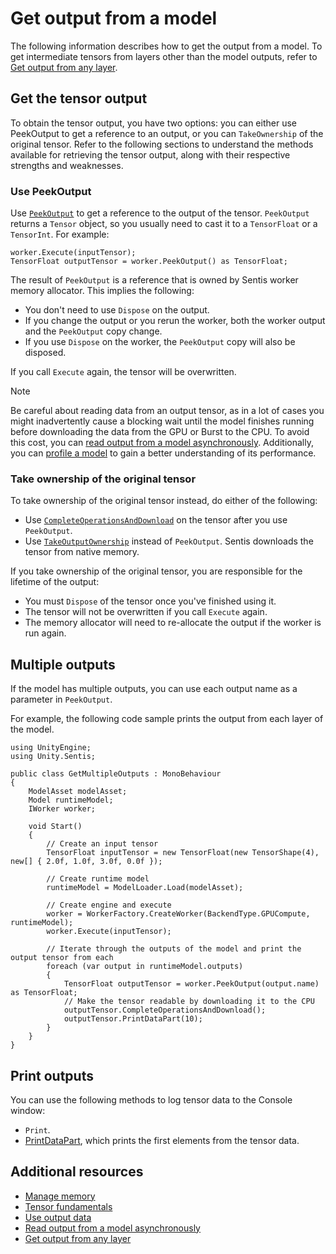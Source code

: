 # Get output from a model

The following information describes how to get the output from a model. To get intermediate tensors from layers other than the model outputs, refer to [Get output from any layer](profile-a-model.md#get-output-from-any-layer).

## Get the tensor output

To obtain the tensor output, you have two options: you can either use PeekOutput to get a reference to an output, or you can `TakeOwnership` of the original tensor. Refer to the following sections to understand the methods available for retrieving the tensor output, along with their respective strengths and weaknesses.

### Use PeekOutput

Use [`PeekOutput`](Unity.Sentis.IWorker.PeekOutput) to get a reference to the output of the tensor. `PeekOutput` returns a `Tensor` object, so you usually need to cast it to a `TensorFloat` or a `TensorInt`. For example:

```
worker.Execute(inputTensor);
TensorFloat outputTensor = worker.PeekOutput() as TensorFloat;
```

The result of `PeekOutput` is a reference that is owned by Sentis worker memory allocator. This implies the following:

- You don't need to use `Dispose` on the output.
- If you change the output or you rerun the worker, both the worker output and the `PeekOutput` copy change.
- If you use `Dispose` on the worker, the `PeekOutput` copy will also be disposed.

If you call `Execute` again, the tensor will be overwritten.

> [!NOTE]
> Be careful about reading data from an output tensor, as in a lot of cases you might inadvertently cause a blocking wait until the model finishes running before downloading the data from the GPU or Burst to the CPU. To avoid this cost, you can [read output from a model asynchronously](read-output-async.md). Additionally, you can [profile a model](profile-a-model.md) to gain a better understanding of its performance. 

### Take ownership of the original tensor

To take ownership of the original tensor instead, do either of the following:

* Use [`CompleteOperationsAndDownload`](xref:Unity.Sentis.Tensor.CompleteOperationsAndDownload) on the tensor after you use `PeekOutput`.
* Use [`TakeOutputOwnership`](xref:Unity.Sentis.IWorker.TakeOutputOwnership) instead of `PeekOutput`. Sentis downloads the tensor from native memory.

If you take ownership of the original tensor, you are responsible for the lifetime of the output:

* You must `Dispose` of the tensor once you've finished using it. 
* The tensor will not be overwritten if you call `Execute` again.
* The memory allocator will need to re-allocate the output if the worker is run again.

## Multiple outputs

If the model has multiple outputs, you can use each output name as a parameter in `PeekOutput`.

For example, the following code sample prints the output from each layer of the model.

```
using UnityEngine;
using Unity.Sentis;

public class GetMultipleOutputs : MonoBehaviour
{
    ModelAsset modelAsset;
    Model runtimeModel;
    IWorker worker;

    void Start()
    {
        // Create an input tensor
        TensorFloat inputTensor = new TensorFloat(new TensorShape(4), new[] { 2.0f, 1.0f, 3.0f, 0.0f });

        // Create runtime model
        runtimeModel = ModelLoader.Load(modelAsset);

        // Create engine and execute
        worker = WorkerFactory.CreateWorker(BackendType.GPUCompute, runtimeModel);
        worker.Execute(inputTensor);

        // Iterate through the outputs of the model and print the output tensor from each
        foreach (var output in runtimeModel.outputs)
        {
            TensorFloat outputTensor = worker.PeekOutput(output.name) as TensorFloat;
            // Make the tensor readable by downloading it to the CPU
            outputTensor.CompleteOperationsAndDownload();
            outputTensor.PrintDataPart(10);
        }
    }
}
```

## Print outputs

You can use the following methods to log tensor data to the Console window:

- `Print`.
- [PrintDataPart](xref:Unity.Sentis.TensorExtensions.PrintDataPart(Unity.Sentis.Tensor,System.Int32,System.String)), which prints the first elements from the tensor data.

## Additional resources

- [Manage memory](manage-memory.md)
- [Tensor fundamentals](tensor-fundamentals.md)
- [Use output data](use-model-output.md)
- [Read output from a model asynchronously](read-output-async.md)
- [Get output from any layer](profile-a-model.md#get-output-from-any-layer)
